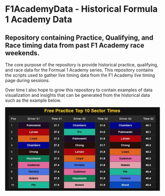 F1AcademyData - Historical Formula 1 Academy Data
======
## Repository containing Practice, Qualifying, and Race timing data from past F1 Academy race weekends.

The core purpose of the repository is provide historical practice, qualifying, and race data for the Formual 1 Academy series. This repository contains the scripts used to gather live timing data from the F1 Academy live timing page during sessions. 

Over time I also hope to grow this repository to contain examples of data visualization and insights that can be generated from the historical data such as the example below.

![FPexample](Montreal_2025/FP_Sector_Time_Graphic.jpg)
